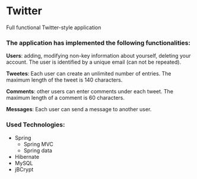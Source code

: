 # Twitter

Full functional Twitter-style application

### The application has implemented the following functionalities:

**Users**: adding, modifying non-key information about yourself, deleting your account. 
The user is identified by a unique email (can not be repeated).

**Tweetes**: Each user can create an unlimited number of entries. The maximum length of the tweet is 140 characters.

**Comments**: other users can enter comments under each tweet. The maximum length of a comment is 60 characters.

**Messages**: Each user can send a message to another user.

### Used Technologies:
- Spring
  - Spring MVC
  - Spring data
- Hibernate
- MySQL
- jBCrypt
